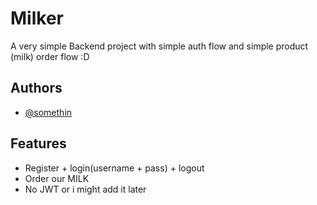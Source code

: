 # Milker

A very simple Backend project with simple auth flow and simple product (milk) order flow :D


## Authors

- [@somethin](https://github.com/somethinn)


## Features

- Register + login(username + pass) + logout 
- Order our MILK
- No JWT or i might add it later